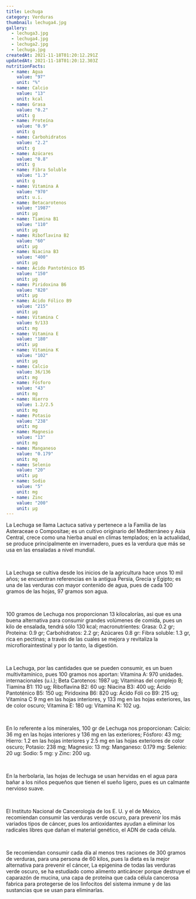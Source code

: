 ```yaml
---
title: Lechuga
category: Verduras
thumbnail: lechuga4.jpg
gallery:
  - lechuga3.jpg
  - lechuga4.jpg
  - lechuga2.jpg
  - lechuga.jpg
createdAt: 2021-11-18T01:20:12.291Z
updatedAt: 2021-11-18T01:20:12.303Z
nutritionFacts:
  - name: Agua
    value: "97"
    unit: "%"
  - name: Calcio
    value: "13"
    unit: kcal
  - name: Grasa
    value: "0.2"
    unit: g
  - name: Proteína
    value: "0.9"
    unit: g
  - name: Carbohidratos
    value: "2.2"
    unit: g
  - name: Azúcares
    value: "0.8"
    unit: g
  - name: Fibra Soluble
    value: "1.3"
    unit: g
  - name: Vitamina A
    value: "970"
    unit: u.i.
  - name: Betacarotenos
    value: "1987"
    unit: µg
  - name: Tiamina B1
    value: "110"
    unit: µg
  - name: Riboflavina B2
    value: "60"
    unit: µg
  - name: Niacina B3
    value: "400"
    unit: µg
  - name: Ácido Pantoténico B5
    value: "150"
    unit: µg
  - name: Piridoxina B6
    value: "820"
    unit: µg
  - name: Ácido Fólico B9
    value: "215"
    unit: µg
  - name: Vitamina C
    value: 9/133
    unit: mg
  - name: Vitamina E
    value: "180"
    unit: µg
  - name: Vitamina K
    value: "102"
    unit: µg
  - name: Calcio
    value: 36/136
    unit: mg
  - name: Fósforo
    value: "43"
    unit: mg
  - name: Hierro
    value: 1.2/2.5
    unit: mg
  - name: Potasio
    value: "238"
    unit: mg
  - name: Magnesio
    value: "13"
    unit: mg
  - name: Manganeso
    value: "0.179"
    unit: mg
  - name: Selenio
    value: "20"
    unit: µg
  - name: Sodio
    value: "5"
    unit: mg
  - name: Zinc
    value: "200"
    unit: µg
---
```

La Lechuga se llama Lactuca sativa y pertenece a la Familia de las Asteraceae o Compositae; es un cultivo originario del Mediterráneo y Asia Central, crece como una hierba anual en climas templados; en la actualidad, se produce principalmente en invernadero, pues es la verdura que más se usa en las ensaladas a nivel mundial.

<br/>

La Lechuga se cultiva desde los inicios de la agricultura hace unos 10 mil años; se encuentran referencias en la antigua Persia, Grecia y Egipto; es una de las verduras con mayor contenido de agua, pues de cada 100 gramos de las hojas, 97 gramos son agua.

<br/>

100 gramos de Lechuga nos proporcionan 13 kilocalorías, asi que es una buena alternativa para consumir grandes volúmenes de comida, pues un kilo de ensalada, tendrá sólo 130 kcal; macronutrientes: Grasa: 0.2 gr; Proteina: 0.9 gr; Carbohidratos: 2.2 gr; Azúcares 0.8 gr: Fibra soluble: 1.3 gr, rica en pectinas; a través de las cuales se mejora y revitaliza la microfloraintestinal y por lo tanto, la digestión.

<br/>

La Lechuga, por las cantidades que se pueden consumir, es un buen multivitamínico, pues 100 gramos nos aportan: Vitamina A: 970 unidades. internacionales (u.i.); Beta Carotenos: 1987 ug; Vitaminas del complejo B; Tiamina B1: 110 ug; Riboflavina B2: 60 ug: Niacina B3: 400 ug; Ácido Pantoténico B5: 150 ug; Piridoxina B6: 820 ug: Ácido Fóli co B9: 215 ug; Vitamina C 9 mg en las hojas interiores, y 133 mg en las hojas exteriores, las de color oscuro; Vitamina E: 180 ug: Vitamina K: 102 ug.

<br/>

En lo referente a los minerales, 100 gr de Lechuga nos proporcionan: Calcio: 36 mg en las hojas interiores y 136 mg en las exteriores; Fósforo: 43 mg; Hierro: 1.2 en las hojas interiores y 2.5 mg en las hojas exteriores de color oscuro; Potasio: 238 mg; Magnesio: 13 mg: Manganeso: 0.179 mg: Selenio: 20 ug: Sodio: 5 mg: y Zinc: 200 ug.

<br/>

En la herbolaria, las hojas de lechuga se usan hervidas en el agua para bañar a los niños pequeños que tienen el sueño ligero, pues es un calmante nervioso suave.

<br/>

El Instituto Nacional de Cancerologia de los E. U. y el de México, recomiendan consumir las verduras verde oscuro, para prevenir los más variados tipos de cáncer, pues los antioxidantes ayudan a eliminar los radicales libres que dañan el material genético, el ADN de cada célula.

<br/>

Se recomiendan consumir cada día al menos tres raciones de 300 gramos de verduras, para una persona de 60 kilos, pues la dieta es la mejor alternativa para prevenir el cáncer, La epigenina de todas las verduras verde oscuro, se ha estudiado como alimento anticáncer porque destruye el caparazón de mucina, una capa de proteína que cada célula cancerosa fabrica para protegerse de los linfocitos del sistema inmune y de las sustancias que se usan para eliminarlas.